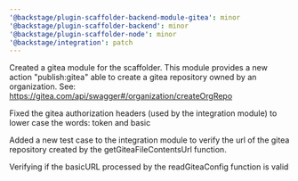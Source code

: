 ```yaml
---
'@backstage/plugin-scaffolder-backend-module-gitea': minor
'@backstage/plugin-scaffolder-backend': minor
'@backstage/plugin-scaffolder-node': minor
'@backstage/integration': patch
---
```


Created a gitea module for the scaffolder. This module provides a new action "publish:gitea" able to create a gitea repository owned by an organization. See: https://gitea.com/api/swagger#/organization/createOrgRepo

Fixed the gitea authorization headers (used by the integration module) to lower case the words: token and basic

Added a new test case to the integration module to verify the url of the gitea repository created by the getGiteaFileContentsUrl function.

Verifying if the basicURL processed by the readGiteaConfig function is valid
